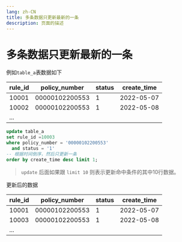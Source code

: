 ```yaml
---
lang: zh-CN  
title: 多条数据只更新最新的一条      
description: 页面的描述
---
```


# 多条数据只更新最新的一条

例如`table_a`表数据如下

|rule_id|policy_number|status| create_time|    
|--|--|--|--|  
|10001|00000102200553|1| 2022-05-07 |  
|10002|00000102200553|1| 2022-05-08 |
|...|  

```sql
update table_a
set rule_id =10003
where policy_number = '00000102200553'
  and status = '1'
-- 根据时间倒序，然后只更新一条
order by create_time desc limit 1;
```

> `update` 后面如果跟 `limit 10` 则表示更新命中条件的其中10行数据。

更新后的数据  

|rule_id|policy_number|status| create_time|    
|--|--|--|--|  
|10001|00000102200553|1| 2022-05-07 |  
|10003|00000102200553|1| 2022-05-08 |
|...|  



<Comment></Comment>
